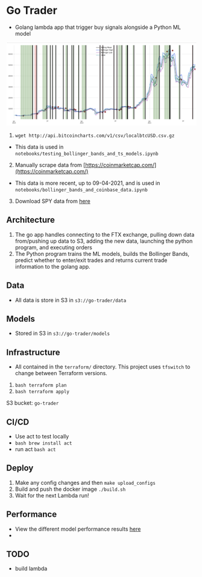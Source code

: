 
# Go Trader

- Golang lambda app that trigger buy signals alongside a Python ML model

![bollinger](media/bollinger.png)

1. `wget http://api.bitcoincharts.com/v1/csv/localbtcUSD.csv.gz`
- This data is used in `notebooks/testing_bollinger_bands_and_ts_models.ipynb`
2. Manually scrape data from [https://coinmarketcap.com/](https://coinmarketcap.com/)
- This data is more recent, up to 09-04-2021, and is used in `notebooks/bollinger_bands_and_coinbase_data.ipynb`
3. Download SPY data from [here](https://www.nasdaq.com/market-activity/funds-and-etfs/spy/historical)
   

## Architecture

1. The go app handles connecting to the FTX exchange, pulling down data from/pushing up data to  S3, adding the new data, launching the python program, and executing orders
2. The Python program trains the ML models, builds the Bollinger Bands, predict whether to enter/exit trades and returns current trade information to the golang app.

## Data

- All data is store in S3 in `s3://go-trader/data`

## Models

- Stored in S3 in `s3://go-trader/models`

## Infrastructure

- All contained in the `terraform/` directory. This project uses   `tfswitch` to change between Terraform versions.
1. `bash terraform plan`
2. `bash terraform apply`

S3 bucket: `go-trader`


## CI/CD

- Use act to test locally
- `bash brew install act`
- run act `bash act`

## Deploy

1. Make any config changes and then `make upload_configs`
2. Build and push the docker image `./build.sh`
3. Wait for the next Lambda run! 

## Performance

- View the different model performance results [here](https://docs.google.com/spreadsheets/d/1xEaxfYBcXNcGN71LAj_Yw-EDEifm_MficTvFqpLUR3s/edit?usp=sharing)
- 

## TODO
- build lambda